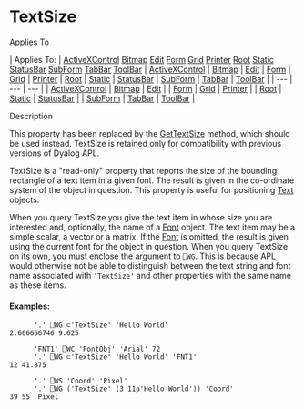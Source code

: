 




<h1 class="heading"><span class="name">TextSize</span></h1>

Applies To

| Applies To: | [ActiveXControl](./activexcontrol.md) [Bitmap](./bitmap.md) [Edit](./edit.md) [Form](./form.md) [Grid](./grid.md) [Printer](./printer.md) [Root](./root.md) [Static](./static.md) [StatusBar](./statusbar.md) [SubForm](./subform.md) [TabBar](./tabbar.md) [ToolBar](./toolbar.md) | [ActiveXControl](./activexcontrol.md) | [Bitmap](./bitmap.md) | [Edit](./edit.md) | [Form](./form.md) | [Grid](./grid.md) | [Printer](./printer.md) | [Root](./root.md) | [Static](./static.md) | [StatusBar](./statusbar.md) | [SubForm](./subform.md) | [TabBar](./tabbar.md) | [ToolBar](./toolbar.md) |
| --- | --- | ---  |
| [ActiveXControl](./activexcontrol.md) | [Bitmap](./bitmap.md) | [Edit](./edit.md) |
| [Form](./form.md) | [Grid](./grid.md) | [Printer](./printer.md) |
| [Root](./root.md) | [Static](./static.md) | [StatusBar](./statusbar.md) |
| [SubForm](./subform.md) | [TabBar](./tabbar.md) | [ToolBar](./toolbar.md) |


Description


This property has been replaced by the [GetTextSize](./gettextsize.md) method, which should be used instead. TextSize is retained only for compatibility with previous versions of Dyalog APL.


TextSize is a "read-only" property that reports the size of the bounding rectangle of a text item in a given font. The result is given in the co-ordinate system of the object in question. This property is useful for positioning [Text](./text.md) objects.


When you query TextSize you give the text item in whose size you are interested and, optionally, the name of a [Font](./font.md) object. The text item may be a simple scalar, a vector or a matrix. If the [Font](./font.md) is omitted, the result is given using the current font for the object in question. When you query TextSize on its own, you must enclose the argument to `⎕WG`. This is because APL would otherwise not be able to distinguish between the text string and font name associated with `'TextSize'` and other properties with the same name as these items.

#### Examples:
```apl
      '.' ⎕WG ⊂'TextSize' 'Hello World'
2.666666746 9.625

      'FNT1' ⎕WC 'FontObj' 'Arial' 72
      '.' ⎕WG ⊂'TextSize' 'Hello World' 'FNT1'
12 41.875

      '.' ⎕WS 'Coord' 'Pixel'
      '.' ⎕WG ('TextSize' (3 11⍴'Hello World')) 'Coord'
39 55  Pixel
```



